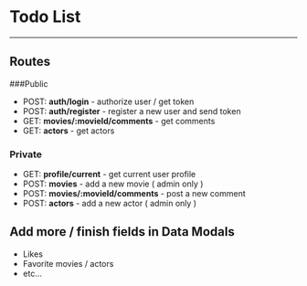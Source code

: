 # Todo List

---

## Routes

###Public

- POST: **auth/login** - authorize user / get token
- POST: **auth/register** - register a new user and send token
- GET: **movies/:movieId/comments** - get comments
- GET: **actors** - get actors

### Private

- GET: **profile/current** - get current user profile
- POST: **movies** - add a new movie ( admin only )
- POST: **movies/:movieId/comments** - post a new comment
- POST: **actors** - add a new actor ( admin only )

## Add more / finish fields in Data Modals

- Likes
- Favorite movies / actors
- etc...
